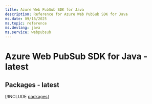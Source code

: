 ```yaml
---
title: Azure Web PubSub SDK for Java
description: Reference for Azure Web PubSub SDK for Java
ms.date: 09/16/2025
ms.topic: reference
ms.devlang: java
ms.service: webpubsub
---
```

# Azure Web PubSub SDK for Java - latest
## Packages - latest
[!INCLUDE [packages](web-pubsub-index.md)]